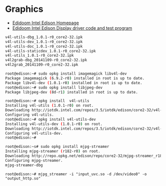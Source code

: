 # Graphics

- [Edidoom Intel Edison Homepage](http://2ld.de/edidoom/)
- [Edidoom Intel Edison Display driver code and test program](https://github.com/llatta/edison-graphics)

```sh
v4l-utils-dbg_1.0.1-r0_core2-32.ipk
v4l-utils-dev_1.0.1-r0_core2-32.ipk
v4l-utils-doc_1.0.1-r0_core2-32.ipk
v4l-utils-staticdev_1.0.1-r0_core2-32.ipk
v4l-utils_1.0.1-r0_core2-32.ipk
v4l2grab-dbg_20141109-r0_core2-32.ipk
v4l2grab_20141109-r0_core2-32.ipk
```

```sh
root@edison:~# sudo opkg install imagemagick libv4l-dev
Package imagemagick (6.9.2-r0) installed in root is up to date.
Package libv4l-dev (1.0.1-r0) installed in root is up to date.
root@edison:~# sudo opkg install libjpeg-dev 
Package libjpeg-dev (8d-r1) installed in root is up to date.
```

```sh
root@edison:~# opkg install  v4l-utils
Installing v4l-utils (1.0.1-r0) on root.
Downloading http://iotdk.intel.com/repos/3.5/iotdk/edison/core2-32/v4l-utils_1.0.1-r0_core2-32.ipk.
Configuring v4l-utils.
root@edison:~# opkg install v4l-utils-dev
Installing v4l-utils-dev (1.0.1-r0) on root.
Downloading http://iotdk.intel.com/repos/3.5/iotdk/edison/core2-32/v4l-utils-dev_1.0.1-r0_core2-32.ipk.
Configuring v4l-utils-dev.
root@edison:~# 
```

```sh
root@edison:~s# sudo opkg install mjpg-streamer
Installing mjpg-streamer (r182-r0) on root.
Downloading http://repo.opkg.net/edison/repo/core2-32/mjpg-streamer_r182-r0_core2-32.ipk.
Configuring mjpg-streamer.
mjpg-streamer-dbg
```

```
root@edison:~# mjpg_streamer -i "input_uvc.so -d /dev/video0" -o "output_http.so"
```
